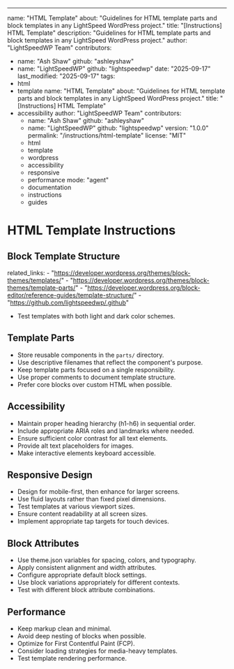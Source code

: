 ---
name: "HTML Template"
about: "Guidelines for HTML template parts and block templates in any LightSpeed WordPress project."
title: "[Instructions] HTML Template"
description: "Guidelines for HTML template parts and block templates in any LightSpeed WordPress project."
author: "LightSpeedWP Team"
contributors:
  - name: "Ash Shaw"
    github: "ashleyshaw"
  - name: "LightSpeedWP"
    github: "lightspeedwp"
date: "2025-09-17"
last_modified: "2025-09-17"
tags:
  - html
  - template
  name: "HTML Template"
  about: "Guidelines for HTML template parts and block templates in any LightSpeed WordPress project."
  title: "[Instructions] HTML Template"
  - accessibility
  author: "LightSpeedWP Team"
  contributors:
    - name: "Ash Shaw"
      github: "ashleyshaw"
    - name: "LightSpeedWP"
      github: "lightspeedwp"
version: "1.0.0"
permalink: "/instructions/html-template"
license: "MIT"
    - html
    - template
    - wordpress
    - accessibility
    - responsive
    - performance
mode: "agent"
    - documentation
    - instructions
    - guides
# HTML Template Instructions

## Block Template Structure
  related_links:
    - "https://developer.wordpress.org/themes/block-themes/templates/"
    - "https://developer.wordpress.org/themes/block-themes/template-parts/"
    - "https://developer.wordpress.org/block-editor/reference-guides/template-structure/"
    - "https://github.com/lightspeedwp/.github"
- Test templates with both light and dark color schemes.

## Template Parts

- Store reusable components in the `parts/` directory.
- Use descriptive filenames that reflect the component's purpose.
- Keep template parts focused on a single responsibility.
- Use proper comments to document template structure.
- Prefer core blocks over custom HTML when possible.

## Accessibility

- Maintain proper heading hierarchy (h1-h6) in sequential order.
- Include appropriate ARIA roles and landmarks where needed.
- Ensure sufficient color contrast for all text elements.
- Provide alt text placeholders for images.
- Make interactive elements keyboard accessible.

## Responsive Design

- Design for mobile-first, then enhance for larger screens.
- Use fluid layouts rather than fixed pixel dimensions.
- Test templates at various viewport sizes.
- Ensure content readability at all screen sizes.
- Implement appropriate tap targets for touch devices.

## Block Attributes

- Use theme.json variables for spacing, colors, and typography.
- Apply consistent alignment and width attributes.
- Configure appropriate default block settings.
- Use block variations appropriately for different contexts.
- Test with different block attribute combinations.

## Performance

- Keep markup clean and minimal.
- Avoid deep nesting of blocks when possible.
- Optimize for First Contentful Paint (FCP).
- Consider loading strategies for media-heavy templates.
- Test template rendering performance.
